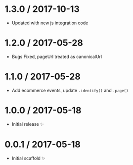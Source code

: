 1.3.0 / 2017-10-13
==================

  * Updated with new js integration code
  
  1.2.0 / 2017-05-28
==================

  * Bugs Fixed, pageUrl treated as canonicalUrl

1.1.0 / 2017-05-28
==================

  * Add ecommerce events, update `.identify()` and `.page()` 

1.0.0 / 2017-05-18
==================

  * Initial release :sparkles:

0.0.1 / 2017-05-18
==================

  * Initial scaffold :sparkles:
